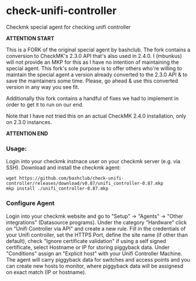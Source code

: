 # check-unifi-controller
Checkmk special agent for checking unifi controller 

**ATTENTION START**

This is a FORK of the original special agent by bashclub. The fork contains a conversion to CheckMK's 2.3.0 API that's also used in 2.4.0. I (mbunkus) will not provide an MKP for this as I have no intention of maintaining the special agent. This fork's sole purpose is to offer others who're willing to maintain the special agent a version already converted to the 2.3.0 API & to save the maintainers some time. Please, go ahead & use this converted version in any way you see fit.

Additionally this fork contains a handful of fixes we had to implement in order to get it to run on our end.

Note that I have not tried this on an actual CheckMK 2.4.0 installation, only on 2.3.0 instances.

**ATTENTION END**

### Usage:
Login into your checkmk instnace user on your checkmk server (e.g. via SSH).
Download and install the checkmk agent:
~~~
wget https://github.com/bashclub/check-unifi-controller/releases/download/v0.87/unifi_controller-0.87.mkp
mkp install ./unifi_controller-0.87.mkp
~~~

### Configure Agent
Login into your checkmk website and go to "Setup" -> "Agents" -> "Other integrations" (Datasource programs). Under the category "Hardware" click on "Unifi Controller via API" and create a new rule.
Fill in the credentials of your Unifi controller, set the HTTPS Port, define the site name (if other than default), check "Ignore certificate validation" if using a self signed certificate, select Hostname or IP for storing piggyback data.
Under "Conditions" assign an "Explicit host" with your Unifi Controller Machine.
The agent will carry piggyback data for switches and access points and you can create new hosts to monitor, where piggyback data will be assignesd on exact match (IP or hostname).
